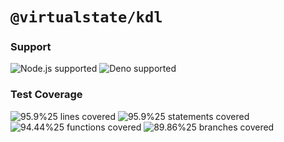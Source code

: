 # `@virtualstate/kdl`

[//]: # (badges)

### Support

 ![Node.js supported](https://img.shields.io/badge/node-%3E%3D16.0.0-blue) ![Deno supported](https://img.shields.io/badge/deno-%3E%3D1.17.0-blue) 

### Test Coverage

 ![95.9%25 lines covered](https://img.shields.io/badge/lines-95.9%25-brightgreen) ![95.9%25 statements covered](https://img.shields.io/badge/statements-95.9%25-brightgreen) ![94.44%25 functions covered](https://img.shields.io/badge/functions-94.44%25-brightgreen) ![89.86%25 branches covered](https://img.shields.io/badge/branches-89.86%25-brightgreen)

[//]: # (badges)

